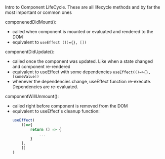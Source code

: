 Intro to Component LifeCycle. These are all lifecycle methods and by far the most important or common ones

componenedDidMount():

- called when component is mounted or evaluated and rendered to the DOM
- equivalent to `useEffect (()={}, [])`

componentDidUpdate():

- called once the component was updated. Like when a state changed and component re-rendered
- equivalent to useEffect with some dependencies
  `useEffect(()=>{}, [someValue])`
- whenever the dependencies change, useEffect function re-execute. Dependencies are re-evaluated.

componentWillUnmount():

- called right before component is removed from the DOM
- equivalent to useEffect's cleanup function:
  ```jsx
  useEffect(
      ()=>{
          return () => {
              ...
          }
      },
      []
  )
  ```
